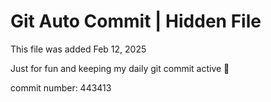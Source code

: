 # Git Auto Commit | Hidden File

This file was added Feb 12, 2025

Just for fun and keeping my daily git commit active 🤪

commit number: 443413
